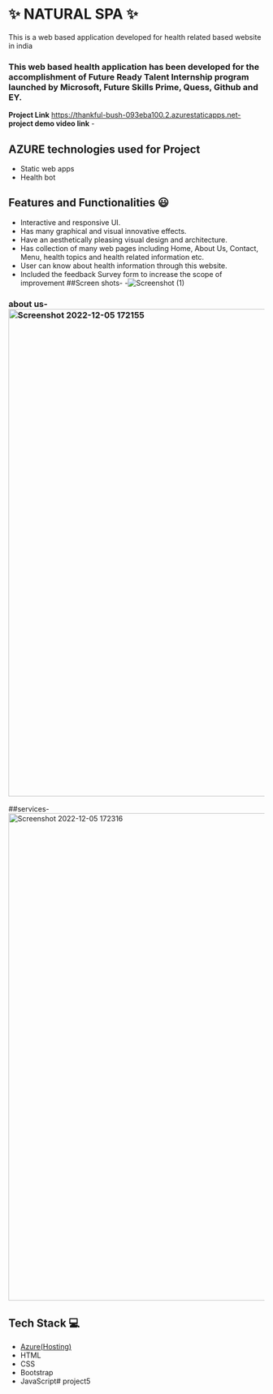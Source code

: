 # ✨  NATURAL SPA ✨

This is a web based application developed for health related based website in india

### This web based health application has been developed for the accomplishment of Future Ready Talent Internship program launched by Microsoft, Future Skills Prime, Quess, Github and EY.


**Project Link** https://thankful-bush-093eba100.2.azurestaticapps.net-
**project demo video link** - 

## AZURE technologies used for Project

- Static web apps
- Health bot

## Features and Functionalities 😃

- Interactive and responsive UI.
- Has many graphical and visual innovative effects.
- Have an aesthetically pleasing visual design and architecture.
- Has collection of many web pages including Home, About Us, Contact, Menu, health topics and health related information etc.
- User can know about health information through this website.
- Included the feedback Survey form to increase the scope of improvement 
##Screen shots- -![Screenshot (1)](https://user-images.githubusercontent.com/117819421/205628892-e38582e9-b6b4-450b-89f9-8a174fdb1101.png)


### about us-<img width="960" alt="Screenshot 2022-12-05 172155" src="https://user-images.githubusercontent.com/117819421/205631499-877a14f9-ebd2-4a89-8aba-f8447d96a294.png">

##services-<img width="960" alt="Screenshot 2022-12-05 172316" src="https://user-images.githubusercontent.com/117819421/205632068-88bae8fb-7dba-4175-a68d-c2acde24b714.png">


## Tech Stack 💻

- [Azure(Hosting)](https://azure.microsoft.com/en-in/features/azure-portal/)
- HTML
- CSS
- Bootstrap
- JavaScript# project5
